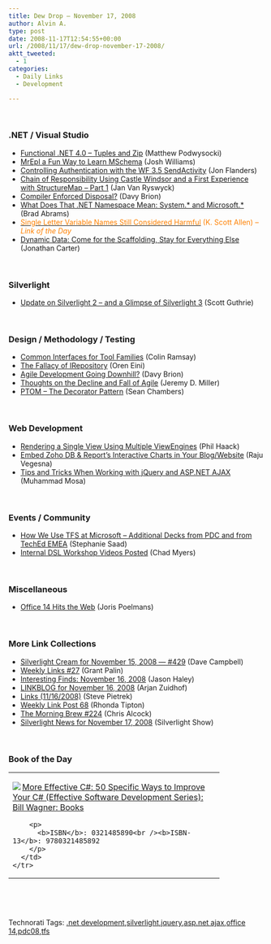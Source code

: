 ```yaml
---
title: Dew Drop – November 17, 2008
author: Alvin A.
type: post
date: 2008-11-17T12:54:55+00:00
url: /2008/11/17/dew-drop-november-17-2008/
aktt_tweeted:
  - 1
categories:
  - Daily Links
  - Development

---
```

&#160;

### .NET / Visual Studio

  * <a target="_blank" href="http://weblogs.asp.net/podwysocki/archive/2008/11/16/functional-net-4-0-tuples-and-zip.aspx">Functional .NET 4.0 &#8211; Tuples and Zip</a> (Matthew Podwysocki)
  * <a target="_blank" href="http://blogs.msdn.com/joshwil/archive/2008/11/12/mrepl-a-fun-way-to-learn-mschema.aspx">MrEpl a Fun Way to Learn MSchema</a> (Josh Williams)
  * <a target="_blank" href="http://www.masteringbiztalk.com/blogs/jon/PermaLink,guid,c5dd8740-fd90-4b0d-8850-a5c6d1942d99.aspx">Controlling Authentication with the WF 3.5 SendActivity</a> (Jon Flanders)
  * <a target="_blank" href="http://elegantcode.com/2008/11/16/chain-of-responsibility-using-castle-windsor-and-a-first-experience-with-structuremap-part-1/">Chain of Responsibility Using Castle Windsor and a First Experience with StructureMap &#8211; Part 1</a> (Jan Van Ryswyck)
  * <a target="_blank" href="http://davybrion.com/blog/2008/11/compiler-enforced-disposal/">Compiler Enforced Disposal?</a> (Davy Brion)
  * <a target="_blank" href="http://blogs.msdn.com/brada/archive/2008/11/16/what-does-that-net-namespace-mean-system-and-microsoft.aspx">What Does That .NET Namespace Mean: System.* and Microsoft.*</a> (Brad Abrams)
  * <a target="_blank" href="http://odetocode.com/Blogs/scott/archive/2008/11/16/12343.aspx"><font color="#ff8000">Single Letter Variable Names Still Considered Harmful</font></a> <font color="#ff8000">(K. Scott Allen)<em> – Link of the Day</em></font>
  * <a target="_blank" href="http://lostintangent.com/2008/11/17/dynamic-data-come-for-the-scaffolding-stay-for-everything-else/">Dynamic Data: Come for the Scaffolding, Stay for Everything Else</a> (Jonathan Carter)

&#160;

### Silverlight

  * <a target="_blank" href="http://weblogs.asp.net/scottgu/archive/2008/11/16/update-on-silverlight-2-and-a-glimpse-of-silverlight-3.aspx">Update on Silverlight 2 &#8211; and a Glimpse of Silverlight 3</a> (Scott Guthrie)

&#160;

### Design / Methodology / Testing

  * <a target="_blank" href="http://www.lostechies.com/blogs/colin_ramsay/archive/2008/11/13/common-interfaces-for-tool-families.aspx">Common Interfaces for Tool Families</a> (Colin Ramsay)
  * <a target="_blank" href="http://ayende.com/Blog/archive/2008/11/16/the-fallacy-of-irepository.aspx">The Fallacy of IRepository</a> (Oren Eini)
  * <a target="_blank" href="http://davybrion.com/blog/2008/11/agile-development-going-downhill/">Agile Development Going Downhill?</a> (Davy Brion)
  * <a target="_blank" href="http://codebetter.com/blogs/jeremy.miller/archive/2008/11/16/thoughts-on-the-decline-and-fall-of-agile.aspx">Thoughts on the Decline and Fall of Agile</a> (Jeremy D. Miller)
  * <a target="_blank" href="http://www.lostechies.com/blogs/sean_chambers/archive/2008/11/16/ptom-the-decorator-pattern.aspx">PTOM &#8211; The Decorator Pattern</a> (Sean Chambers)

&#160;

### Web Development

  * <a target="_blank" href="http://haacked.com/archive/2008/11/16/composing-multiple-view-engines.aspx">Rendering a Single View Using Multiple ViewEngines</a> (Phil Haack)
  * <a target="_blank" href="http://blogs.zoho.com/general/embed-zoho-db-reports-interactive-charts-in-your-blogwebsite/">Embed Zoho DB & Report&#8217;s Interactive Charts in Your Blog/Website</a> (Raju Vegesna)
  * <a target="_blank" href="http://mosesofegypt.net/post/Tips-Tricks-when-working-with-jQuery-and-ASPNET-AJAX.aspx">Tips and Tricks When Working with jQuery and ASP.NET AJAX</a> (Muhammad Mosa)

&#160;

### Events / Community

  * <a target="_blank" href="http://blogs.msdn.com/stephaniesaad/archive/2008/11/16/how-we-use-tfs-at-microsoft-additional-decks-from-pdc-and-from-teched-emea.aspx">How We Use TFS at Microsoft &#8211; Additional Decks from PDC and from TechEd EMEA</a> (Stephanie Saad)
  * <a target="_blank" href="http://www.lostechies.com/blogs/chad_myers/archive/2008/11/15/internal-dsl-workshop-videos-posted.aspx">Internal DSL Workshop Videos Posted</a> (Chad Myers)

&#160;

### Miscellaneous

  * <a target="_blank" href="http://jopx.blogspot.com/2008/11/office-14-hits-web.html">Office 14 Hits the Web</a> (Joris Poelmans)

&#160;

### More Link Collections

  * <a target="_blank" href="http://geekswithblogs.net/WynApseTechnicalMusings/archive/2008/11/15/127132.aspx">Silverlight Cream for November 15, 2008 &#8212; #429</a> (Dave Campbell)
  * <a target="_blank" href="http://grantpalin.com/2008/11/16/weekly-links-27/">Weekly Links #27</a> (Grant Palin)
  * <a target="_blank" href="http://jasonhaley.com/blog/archive/2008/11/16/142490.aspx">Interesting Finds: November 16, 2008</a> (Jason Haley)
  * <a target="_blank" href="http://www.arjansworld.com/2008/11/16/linkblog-for-november-16-2008/">LINKBLOG for November 16, 2008</a> (Arjan Zuidhof)
  * <a target="_blank" href="http://spietrek.blogspot.com/2008/11/links-11162008.html">Links (11/16/2008)</a> (Steve Pietrek)
  * <a target="_blank" href="http://rtipton.wordpress.com/2008/11/16/weekly-link-post-68/">Weekly Link Post 68</a> (Rhonda Tipton)
  * <a target="_blank" href="http://blog.cwa.me.uk/2008/11/17/the-morning-brew-224/">The Morning Brew #224</a> (Chris Alcock)
  * <a target="_blank" href="http://www.silverlightshow.net/news/Silverlight-News-for-November-17-2008.aspx">Silverlight News for November 17, 2008</a> (Silverlight Show)

&#160;

### Book of the Day

<div style="padding-bottom: 0px; margin: 0px; padding-left: 0px; padding-right: 0px; display: inline; float: none; padding-top: 0px" id="scid:7dc1bd33-94bd-46fd-a20b-0131235bcd47:42c60fbc-1143-4eb2-a657-8fb6007fbbf7" class="wlWriterEditableSmartContent">
  <table cellspacing="0" cellpadding="2" width="400" border="0" unselectable="on">
    <tr>
      <td valign="top" width="400">
        <p>
          <a title="More Effective C#: 50 Specific Ways to Improve Your C# (Effective Software Development Series): Bill Wagner: Books" href="http://www.amazon.com/exec/obidos/ASIN/0321485890/alvinashcraft-20"><img data-recalc-dims="1" decoding="async" src="https://i0.wp.com/images.amazon.com/images/P/0321485890.01.MZZZZZZZ.jpg?w=660" border="0" align="left" style="float:left" />More Effective C#: 50 Specific Ways to Improve Your C# (Effective Software Development Series): Bill Wagner: Books</a>
        </p>
        
        <p>
          <b>ISBN</b>: 0321485890<br /><b>ISBN-13</b>: 9780321485892
        </p>
      </td>
    </tr>
  </table>
</div>

&#160;

<div style="padding-bottom: 0px; margin: 0px; padding-left: 0px; padding-right: 0px; display: inline; float: none; padding-top: 0px" id="scid:C16BAC14-9A3D-4c50-9394-FBFEF7A93539:b0057ad2-026f-47dd-828b-1626c5df3e77" class="wlWriterEditableSmartContent">
  <!--dotnetkickit-->
</div>

&#160;

<div style="padding-bottom: 0px; margin: 0px; padding-left: 0px; padding-right: 0px; display: inline; float: none; padding-top: 0px" id="scid:0767317B-992E-4b12-91E0-4F059A8CECA8:757b0fd1-0e07-43ae-8811-80aef5c3bbe5" class="wlWriterEditableSmartContent">
  Technorati Tags: <a href="http://technorati.com/tags/.net+development" rel="tag">.net development</a>,<a href="http://technorati.com/tags/silverlight" rel="tag">silverlight</a>,<a href="http://technorati.com/tags/jquery" rel="tag">jquery</a>,<a href="http://technorati.com/tags/asp.net+ajax" rel="tag">asp.net ajax</a>,<a href="http://technorati.com/tags/office+14" rel="tag">office 14</a>,<a href="http://technorati.com/tags/pdc08" rel="tag">pdc08</a>,<a href="http://technorati.com/tags/tfs" rel="tag">tfs</a>
</div>